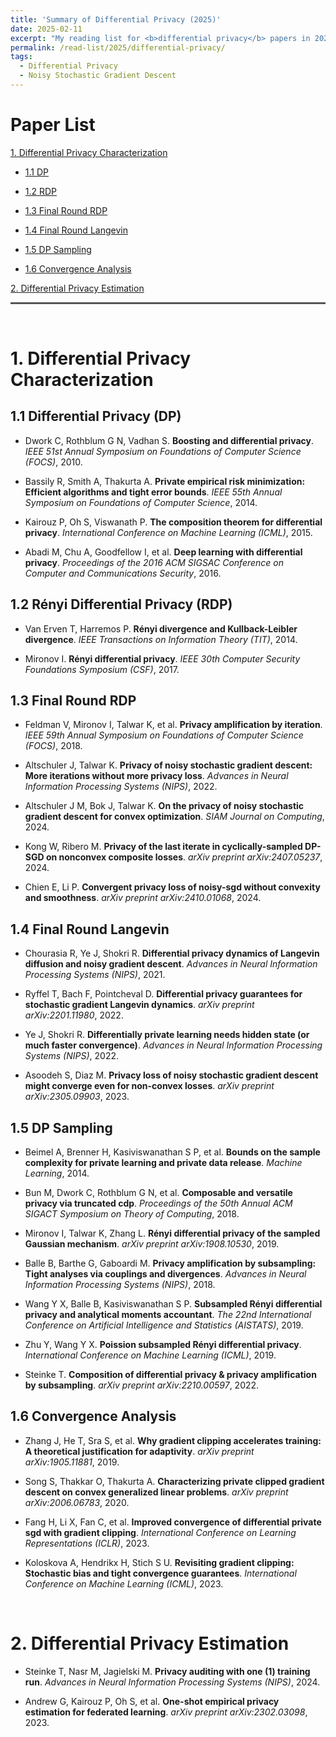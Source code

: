 ```yaml
---
title: 'Summary of Differential Privacy (2025)'
date: 2025-02-11
excerpt: "My reading list for <b>differential privacy</b> papers in 2025."
permalink: /read-list/2025/differential-privacy/
tags:
  - Differential Privacy
  - Noisy Stochastic Gradient Descent
---
```




# Paper List 

[1. Differential Privacy Characterization](#jump_1)

* [1.1 DP](#jump_1-1)

* [1.2 RDP](#jump_1-2)

* [1.3 Final Round RDP](#jump_1-3)

* [1.4 Final Round Langevin](#jump_1-4)

* [1.5 DP Sampling](#jump_1-5)

* [1.6 Convergence Analysis](#jump_1-6)

[2. Differential Privacy Estimation](#jump_2)

<!-- [3. Differential Privacy for Federated Learning](#jump_3)

[4. Differential Privacy for Decentralized Federated Learning](#jump_4)

[5. Differential Privacy for Wireless Federated Learning](#jump_5)

[6. Differential Privacy for Wireless Decentralized Federated Learning](#jump_6) -->


<hr style="height:0px;border:none;border-top:3px solid #555555;" />
<br>


# <span id="jump_1"> 1. Differential Privacy Characterization </span>


## <span id="jump_1-1"> 1.1 Differential Privacy (DP) </span>

* Dwork C, Rothblum G N, Vadhan S. **Boosting and differential privacy**. *IEEE 51st Annual Symposium on Foundations of Computer Science (FOCS)*, 2010.

* Bassily R, Smith A, Thakurta A. **Private empirical risk minimization: Efficient algorithms and tight error bounds**. *IEEE 55th Annual Symposium on Foundations of Computer Science*, 2014.

* Kairouz P, Oh S, Viswanath P. **The composition theorem for differential privacy**. *International Conference on Machine Learning (ICML)*, 2015.

* Abadi M, Chu A, Goodfellow I, et al. **Deep learning with differential privacy**. *Proceedings of the 2016 ACM SIGSAC Conference on Computer and Communications Security*, 2016.


## <span id="jump_1-2"> 1.2 Rényi Differential Privacy (RDP) </span>

* Van Erven T, Harremos P. **Rényi divergence and Kullback-Leibler divergence**. *IEEE Transactions on Information Theory (TIT)*, 2014.

* Mironov I. **Rényi differential privacy**. *IEEE 30th Computer Security Foundations Symposium (CSF)*, 2017.

## <span id="jump_1-3"> 1.3 Final Round RDP </span>

* Feldman V, Mironov I, Talwar K, et al. **Privacy amplification by iteration**. *IEEE 59th Annual Symposium on Foundations of Computer Science (FOCS)*, 2018.

* Altschuler J, Talwar K. **Privacy of noisy stochastic gradient descent: More iterations without more privacy loss**. *Advances in Neural Information Processing Systems (NIPS)*, 2022.

* Altschuler J M, Bok J, Talwar K. **On the privacy of noisy stochastic gradient descent for convex optimization**. *SIAM Journal on Computing*, 2024.

* Kong W, Ribero M. **Privacy of the last iterate in cyclically-sampled DP-SGD on nonconvex composite losses**. *arXiv preprint arXiv:2407.05237*, 2024.

* Chien E, Li P. **Convergent privacy loss of noisy-sgd without convexity and smoothness**. *arXiv preprint arXiv:2410.01068*, 2024.

## <span id="jump_1-4"> 1.4 Final Round Langevin </span>
* Chourasia R, Ye J, Shokri R. **Differential privacy dynamics of Langevin diffusion and noisy gradient descent**. *Advances in Neural Information Processing Systems (NIPS)*, 2021.

* Ryffel T, Bach F, Pointcheval D. **Differential privacy guarantees for stochastic gradient Langevin dynamics**. *arXiv preprint arXiv:2201.11980*, 2022.

* Ye J, Shokri R. **Differentially private learning needs hidden state (or much faster convergence)**. *Advances in Neural Information Processing Systems (NIPS)*, 2022.

* Asoodeh S, Diaz M. **Privacy loss of noisy stochastic gradient descent might converge even for non-convex losses**. *arXiv preprint arXiv:2305.09903*, 2023.

## <span id="jump_1-5"> 1.5 DP Sampling </span>

* Beimel A, Brenner H, Kasiviswanathan S P, et al. **Bounds on the sample complexity for private learning and private data release**. *Machine Learning*, 2014.

* Bun M, Dwork C, Rothblum G N, et al. **Composable and versatile privacy via truncated cdp**. *Proceedings of the 50th Annual ACM SIGACT Symposium on Theory of Computing*, 2018.

* Mironov I, Talwar K, Zhang L. **Rényi differential privacy of the sampled Gaussian mechanism**. *arXiv preprint arXiv:1908.10530*, 2019.

* Balle B, Barthe G, Gaboardi M. **Privacy amplification by subsampling: Tight analyses via couplings and divergences**. *Advances in Neural Information Processing Systems (NIPS)*, 2018.

* Wang Y X, Balle B, Kasiviswanathan S P. **Subsampled Rényi differential privacy and analytical moments accountant**. *The 22nd International Conference on Artificial Intelligence and Statistics (AISTATS)*, 2019.

* Zhu Y, Wang Y X. **Poission subsampled Rényi differential privacy**. *International Conference on Machine Learning (ICML)*, 2019.

* Steinke T. **Composition of differential privacy & privacy amplification by subsampling**. *arXiv preprint arXiv:2210.00597*, 2022.

## <span id="jump_1-6"> 1.6 Convergence Analysis </span>

* Zhang J, He T, Sra S, et al. **Why gradient clipping accelerates training: A theoretical justification for adaptivity**. *arXiv preprint arXiv:1905.11881*, 2019.

* Song S, Thakkar O, Thakurta A. **Characterizing private clipped gradient descent on convex generalized linear problems**. *arXiv preprint arXiv:2006.06783*, 2020.

* Fang H, Li X, Fan C, et al. **Improved convergence of differential private sgd with gradient clipping**. *International Conference on Learning Representations (ICLR)*, 2023.

* Koloskova A, Hendrikx H, Stich S U. **Revisiting gradient clipping: Stochastic bias and tight convergence guarantees**. *International Conference on Machine Learning (ICML)*, 2023.

<br>

# <span id="jump_2"> 2. Differential Privacy Estimation </span>

* Steinke T, Nasr M, Jagielski M. **Privacy auditing with one (1) training run**. *Advances in Neural Information Processing Systems (NIPS)*, 2024.

* Andrew G, Kairouz P, Oh S, et al. **One-shot empirical privacy estimation for federated learning**. *arXiv preprint arXiv:2302.03098*, 2023.


<!-- <br>

# <span id="jump_3"> 3. Differential Privacy for Federated Learning </span>

TBD.

<br>

# <span id="jump_4"> 4. Differential Privacy for Decentralized Federated Learning </span>

TBD.

<br>

# <span id="jump_5"> 5. Differential Privacy for Wireless Federated Learning </span>

TBD.
<br>

# <span id="jump_6"> 6. Differential Privacy for Wireless Decentralized Federated Learning </span>

TBD. -->